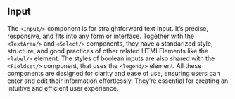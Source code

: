 ## Input

The `<Input/>` component is for straightforward text input. It’s precise,
responsive, and fits into any form or interface. Together with the `<TextArea/>`
and `<Select/>` components, they have a standarized style, structure, and good
practices of other related HTMLElements like the `<label/>` element. The styles
of boolean inputs are also shared with the `<Fieldset/>` component, that uses
the `<legend/>` element. All these components are designed for clarity and ease
of use, ensuring users can enter and edit their information effortlessly.
They’re essential for creating an intuitive and efficient user experience.
